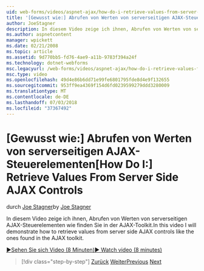 ```yaml
---
uid: web-forms/videos/aspnet-ajax/how-do-i-retrieve-values-from-server-side-ajax-controls
title: '[Gewusst wie:] Abrufen von Werten von serverseitigen AJAX-Steuerelementen | Microsoft-Dokumentation'
author: JoeStagner
description: In diesem Video zeige ich ihnen, Abrufen von Werten von serverseitigen AJAX-Steuerelementen wie finden Sie in der AJAX-Toolkit.
ms.author: aspnetcontent
manager: wpickett
ms.date: 02/21/2008
ms.topic: article
ms.assetid: 9d770bb5-fd76-4ae9-a11b-9783f394a24f
ms.technology: dotnet-webforms
msc.legacyurl: /web-forms/videos/aspnet-ajax/how-do-i-retrieve-values-from-server-side-ajax-controls
msc.type: video
ms.openlocfilehash: 49d4e86b6dd71e99fe6801795fde8d4e9f132655
ms.sourcegitcommit: 953ff9ea4369f154d6fd0239599279ddd3280009
ms.translationtype: MT
ms.contentlocale: de-DE
ms.lasthandoff: 07/03/2018
ms.locfileid: "37367492"
---
```

<a name="how-do-i-retrieve-values-from-server-side-ajax-controls"></a><span data-ttu-id="7b989-103">[Gewusst wie:] Abrufen von Werten von serverseitigen AJAX-Steuerelementen</span><span class="sxs-lookup"><span data-stu-id="7b989-103">[How Do I:] Retrieve Values From Server Side AJAX Controls</span></span>
====================
<span data-ttu-id="7b989-104">durch [Joe Stagner](https://github.com/JoeStagner)</span><span class="sxs-lookup"><span data-stu-id="7b989-104">by [Joe Stagner](https://github.com/JoeStagner)</span></span>

<span data-ttu-id="7b989-105">In diesem Video zeige ich ihnen, Abrufen von Werten von serverseitigen AJAX-Steuerelementen wie finden Sie in der AJAX-Toolkit.</span><span class="sxs-lookup"><span data-stu-id="7b989-105">In this video I will demonstrate how to retrieve values from server side AJAX controls like the ones found in the AJAX toolkit.</span></span>

[<span data-ttu-id="7b989-106">&#9654;Sehen Sie sich Video (8 Minuten)</span><span class="sxs-lookup"><span data-stu-id="7b989-106">&#9654; Watch video (8 minutes)</span></span>](https://channel9.msdn.com/Blogs/ASP-NET-Site-Videos/how-do-i-retrieve-values-from-server-side-ajax-controls)

> [!div class="step-by-step"]
> <span data-ttu-id="7b989-107">[Zurück](how-do-i-associate-ajax-client-behavior-with-an-aspnet-server-control.md)
> [Weiter](two-simple-techniques-for-triggering-updates-to-update-panels.md)</span><span class="sxs-lookup"><span data-stu-id="7b989-107">[Previous](how-do-i-associate-ajax-client-behavior-with-an-aspnet-server-control.md)
[Next](two-simple-techniques-for-triggering-updates-to-update-panels.md)</span></span>
